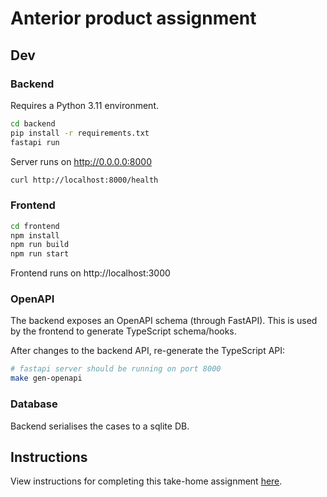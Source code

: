 # Anterior product assignment

## Dev

### Backend

Requires a Python 3.11 environment.

```bash
cd backend
pip install -r requirements.txt
fastapi run
```

Server runs on http://0.0.0.0:8000

```bash
curl http://localhost:8000/health
```

### Frontend

```bash
cd frontend
npm install
npm run build
npm run start
```

Frontend runs on http://localhost:3000

### OpenAPI

The backend exposes an OpenAPI schema (through FastAPI). This is used by the frontend to generate TypeScript schema/hooks.

After changes to the backend API, re-generate the TypeScript API:

```bash
# fastapi server should be running on port 8000
make gen-openapi
```

### Database

Backend serialises the cases to a sqlite DB.

## Instructions

View instructions for completing this take-home assignment [here](https://co-helm.notion.site/Senior-Product-Engineer-Take-Home-6e82ec45cc2a46b59a0d9ee3aeb9449c).
